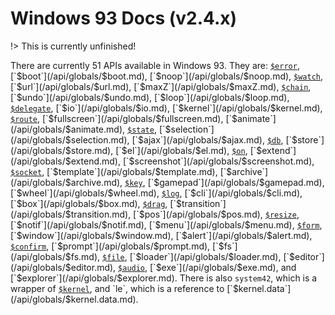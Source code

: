 # Windows 93 Docs (v2.4.x)

!> This is currently unfinished!

There are currently 51 APIs available in Windows 93. They are: [`$error`](/api/globals/$error.md), [`$boot`](/api/globals/$boot.md), [`$noop`](/api/globals/$noop.md), [`$watch`](/api/globals/$watch.md), [`$url`](/api/globals/$url.md), [`$maxZ`](/api/globals/$maxZ.md), [`$chain`](/api/globals/$chain.md), [`$undo`](/api/globals/$undo.md), [`$loop`](/api/globals/$loop.md), [`$delegate`](/api/globals/$delegate.md), [`$io`](/api/globals/$io.md), [`$kernel`](/api/globals/$kernel.md), [`$route`](/api/globals/$route.md), [`$fullscreen`](/api/globals/$fullscreen.md), [`$animate`](/api/globals/$animate.md), [`$state`](/api/globals/$state.md), [`$selection`](/api/globals/$selection.md), [`$ajax`](/api/globals/$ajax.md), [`$db`](/api/globals/$db.md), [`$store`](/api/globals/$store.md), [`$el`](/api/globals/$el.md), [`$on`](/api/globals/$on.md), [`$extend`](/api/globals/$extend.md), [`$screenshot`](/api/globals/$screenshot.md), [`$socket`](/api/globals/$socket.md), [`$template`](/api/globals/$template.md), [`$archive`](/api/globals/$archive.md), [`$key`](/api/globals/$key.md), [`$gamepad`](/api/globals/$gamepad.md), [`$wheel`](/api/globals/$wheel.md), [`$log`](/api/globals/$log.md), [`$cli`](/api/globals/$cli.md), [`$box`](/api/globals/$box.md), [`$drag`](/api/globals/$drag.md), [`$transition`](/api/globals/$transition.md), [`$pos`](/api/globals/$pos.md), [`$resize`](/api/globals/$resize.md), [`$notif`](/api/globals/$notif.md), [`$menu`](/api/globals/$menu.md), [`$form`](/api/globals/$form.md), [`$window`](/api/globals/$window.md), [`$alert`](/api/globals/$alert.md), [`$confirm`](/api/globals/$confirm.md), [`$prompt`](/api/globals/$prompt.md), [`$fs`](/api/globals/$fs.md), [`$file`](/api/globals/$file.md), [`$loader`](/api/globals/$loader.md), [`$editor`](/api/globals/$editor.md), [`$audio`](/api/globals/$audio.md), [`$exe`](/api/globals/$exe.md), and [`$explorer`](/api/globals/$explorer.md). There is also `system42`, which is a wrapper of [`$kernel`](/api/globals/$kernel.md), and `le`, which is a reference to [`$kernel.data`](/api/globals/$kernel.data.md).